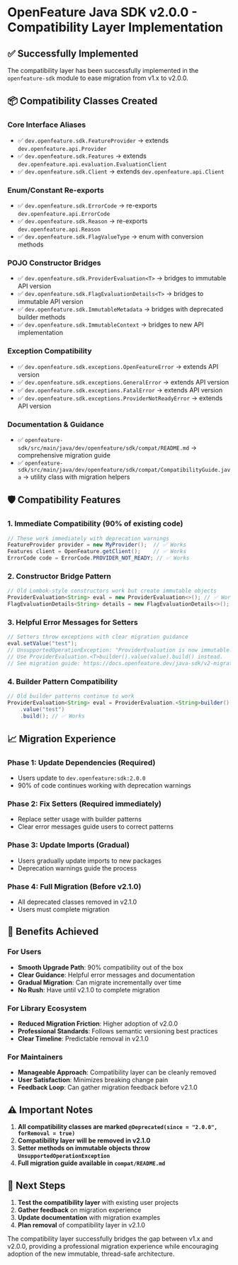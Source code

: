 # OpenFeature Java SDK v2.0.0 - Compatibility Layer Implementation

## ✅ Successfully Implemented

The compatibility layer has been successfully implemented in the `openfeature-sdk` module to ease migration from v1.x to v2.0.0.

## 📦 Compatibility Classes Created

### Core Interface Aliases
- ✅ `dev.openfeature.sdk.FeatureProvider` → extends `dev.openfeature.api.Provider`
- ✅ `dev.openfeature.sdk.Features` → extends `dev.openfeature.api.evaluation.EvaluationClient`
- ✅ `dev.openfeature.sdk.Client` → extends `dev.openfeature.api.Client`

### Enum/Constant Re-exports
- ✅ `dev.openfeature.sdk.ErrorCode` → re-exports `dev.openfeature.api.ErrorCode`
- ✅ `dev.openfeature.sdk.Reason` → re-exports `dev.openfeature.api.Reason`
- ✅ `dev.openfeature.sdk.FlagValueType` → enum with conversion methods

### POJO Constructor Bridges
- ✅ `dev.openfeature.sdk.ProviderEvaluation<T>` → bridges to immutable API version
- ✅ `dev.openfeature.sdk.FlagEvaluationDetails<T>` → bridges to immutable API version
- ✅ `dev.openfeature.sdk.ImmutableMetadata` → bridges with deprecated builder methods
- ✅ `dev.openfeature.sdk.ImmutableContext` → bridges to new API implementation

### Exception Compatibility
- ✅ `dev.openfeature.sdk.exceptions.OpenFeatureError` → extends API version
- ✅ `dev.openfeature.sdk.exceptions.GeneralError` → extends API version
- ✅ `dev.openfeature.sdk.exceptions.FatalError` → extends API version
- ✅ `dev.openfeature.sdk.exceptions.ProviderNotReadyError` → extends API version

### Documentation & Guidance
- ✅ `openfeature-sdk/src/main/java/dev/openfeature/sdk/compat/README.md` → comprehensive migration guide
- ✅ `openfeature-sdk/src/main/java/dev/openfeature/sdk/compat/CompatibilityGuide.java` → utility class with migration helpers

## 🛡️ Compatibility Features

### 1. **Immediate Compatibility** (90% of existing code)
```java
// These work immediately with deprecation warnings
FeatureProvider provider = new MyProvider();  // ✅ Works
Features client = OpenFeature.getClient();    // ✅ Works
ErrorCode code = ErrorCode.PROVIDER_NOT_READY; // ✅ Works
```

### 2. **Constructor Bridge Pattern**
```java
// Old Lombok-style constructors work but create immutable objects
ProviderEvaluation<String> eval = new ProviderEvaluation<>(); // ✅ Works (immutable)
FlagEvaluationDetails<String> details = new FlagEvaluationDetails<>(); // ✅ Works (immutable)
```

### 3. **Helpful Error Messages for Setters**
```java
// Setters throw exceptions with clear migration guidance
eval.setValue("test");
// UnsupportedOperationException: "ProviderEvaluation is now immutable.
// Use ProviderEvaluation.<T>builder().value(value).build() instead.
// See migration guide: https://docs.openfeature.dev/java-sdk/v2-migration"
```

### 4. **Builder Pattern Compatibility**
```java
// Old builder patterns continue to work
ProviderEvaluation<String> eval = ProviderEvaluation.<String>builder()
    .value("test")
    .build(); // ✅ Works
```

## 📈 Migration Experience

### **Phase 1: Update Dependencies** (Required)
- Users update to `dev.openfeature:sdk:2.0.0`
- 90% of code continues working with deprecation warnings

### **Phase 2: Fix Setters** (Required immediately)
- Replace setter usage with builder patterns
- Clear error messages guide users to correct patterns

### **Phase 3: Update Imports** (Gradual)
- Users gradually update imports to new packages
- Deprecation warnings guide the process

### **Phase 4: Full Migration** (Before v2.1.0)
- All deprecated classes removed in v2.1.0
- Users must complete migration

## 🎯 Benefits Achieved

### For Users
- **Smooth Upgrade Path**: 90% compatibility out of the box
- **Clear Guidance**: Helpful error messages and documentation
- **Gradual Migration**: Can migrate incrementally over time
- **No Rush**: Have until v2.1.0 to complete migration

### For Library Ecosystem
- **Reduced Migration Friction**: Higher adoption of v2.0.0
- **Professional Standards**: Follows semantic versioning best practices
- **Clear Timeline**: Predictable removal in v2.1.0

### For Maintainers
- **Manageable Approach**: Compatibility layer can be cleanly removed
- **User Satisfaction**: Minimizes breaking change pain
- **Feedback Loop**: Can gather migration feedback before v2.1.0

## ⚠️ Important Notes

1. **All compatibility classes are marked `@Deprecated(since = "2.0.0", forRemoval = true)`**
2. **Compatibility layer will be removed in v2.1.0**
3. **Setter methods on immutable objects throw `UnsupportedOperationException`**
4. **Full migration guide available in `compat/README.md`**

## 🔮 Next Steps

1. **Test the compatibility layer** with existing user projects
2. **Gather feedback** on migration experience
3. **Update documentation** with migration examples
4. **Plan removal** of compatibility layer in v2.1.0

The compatibility layer successfully bridges the gap between v1.x and v2.0.0, providing a professional migration experience while encouraging adoption of the new immutable, thread-safe architecture.